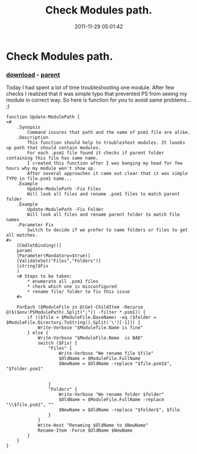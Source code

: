 ﻿---
pid:            3073
poster:         niels
title:          Check Modules path.
date:           2011-11-29 05:01:42
format:         posh
parent:         1816
parent:         1816

---

# Check Modules path.

### [download](3073.ps1) - [parent](1816.md)

Today I had spent a lot of time troubleshooting one module. After few checks I realized that it was simple typo that prevented PS from seeing my module in correct way. So here is function for you to avoid same problems... ;)

```posh
function Update-ModulePath {
<#
    .Synopsis
        Command insures that path and the name of psm1 file are alike.
    .Description
        This function should help to troubleshoot modules. It loooks up path that should contain modules.
        For each .psm1 file found it checks if parent folder containing this file has same name.
        I created this function after I was banging my head for few hours why my module won't show up.
        After several approaches it came out clear that it was simple TYPO in file.psm1 name...
    .Example
        Update-ModulePath -Fix Files
        Will look all files and rename .psm1 files to match parent folder
    .Example
        Update-ModulePath -Fix Folder
        Will look all files and rename parent folder to match file names
    .Parameter Fix
        Switch to decide if we prefer to name folders or files to get all matches.
#>
    [CmdletBinding()]
    param(
    [Parameter(Mandatory=$true)]
    [ValidateSet("Files","Folders")]
    [string]$Fix
    )
    <# Steps to be taken:
        * enumerate all .psm1 files
        * check which one is misconfigured
        * rename file/ folder to fix this issue
    #>
    
    ForEach ($ModuleFile in @(Get-ChildItem -Recurse @($($env:PSModulePath).Split(";")) -filter *.psm1)) {
        if (($file = $ModuleFile.BaseName) -eq ($folder = $ModuleFile.Directory.ToString().Split('\')[-1])) {
            Write-Verbose "$Modulefile.Name is fine"
        } else {
            Write-Verbose "$ModuleFile.Name  is BAD"
            switch ($Fix) {
                "Files" {
                    Write-Verbose "We rename file $file"
                    $OldName = $ModuleFile.FullName
                    $NewName = $OldName -replace "$file.psm1$", "$folder.psm1"
                    
                    
                }
                "Folders" {
                    Write-Verbose "We rename folder $folder"
                    $OldName = $ModuleFile.FullName -replace "\\$file.psm1", ""
                    $NewName = $OldName -replace "$folder$", $file
                }
            }
            Write-Host "Renaming $OldName to $NewName"
            Rename-Item -Force $OldName $NewName
        }
    }
}
```
